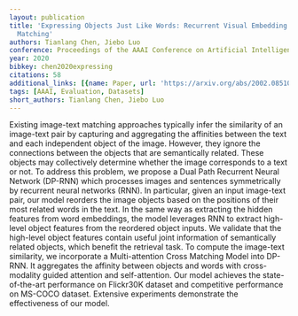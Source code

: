 ```yaml
---
layout: publication
title: 'Expressing Objects Just Like Words: Recurrent Visual Embedding For Image-text
  Matching'
authors: Tianlang Chen, Jiebo Luo
conference: Proceedings of the AAAI Conference on Artificial Intelligence
year: 2020
bibkey: chen2020expressing
citations: 58
additional_links: [{name: Paper, url: 'https://arxiv.org/abs/2002.08510'}]
tags: [AAAI, Evaluation, Datasets]
short_authors: Tianlang Chen, Jiebo Luo
---
```

Existing image-text matching approaches typically infer the similarity of an
image-text pair by capturing and aggregating the affinities between the text
and each independent object of the image. However, they ignore the connections
between the objects that are semantically related. These objects may
collectively determine whether the image corresponds to a text or not. To
address this problem, we propose a Dual Path Recurrent Neural Network (DP-RNN)
which processes images and sentences symmetrically by recurrent neural networks
(RNN). In particular, given an input image-text pair, our model reorders the
image objects based on the positions of their most related words in the text.
In the same way as extracting the hidden features from word embeddings, the
model leverages RNN to extract high-level object features from the reordered
object inputs. We validate that the high-level object features contain useful
joint information of semantically related objects, which benefit the retrieval
task. To compute the image-text similarity, we incorporate a Multi-attention
Cross Matching Model into DP-RNN. It aggregates the affinity between objects
and words with cross-modality guided attention and self-attention. Our model
achieves the state-of-the-art performance on Flickr30K dataset and competitive
performance on MS-COCO dataset. Extensive experiments demonstrate the
effectiveness of our model.